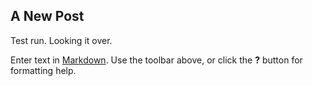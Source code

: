 ## A New Post

Test run. Looking it over.

Enter text in [Markdown](http://daringfireball.net/projects/markdown/). Use the toolbar above, or click the **?** button for formatting help.

